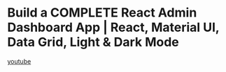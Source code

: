 # Build a COMPLETE React Admin Dashboard App | React, Material UI, Data Grid, Light & Dark Mode

[youtube](https://youtu.be/wYpCWwD1oz0?si=79HHG1AswtF8hBPg)
